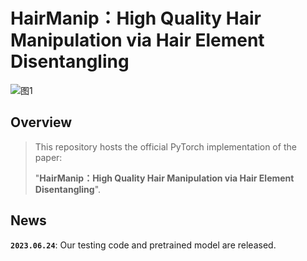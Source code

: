 # HairManip：High Quality Hair Manipulation via Hair Element Disentangling
![图1](https://github.com/Zlin0530/HairManip/blob/main/images/fig1.jpg)

## Overview
> This repository hosts the official PyTorch implementation of the paper:
> 
>  "**HairManip：High Quality Hair Manipulation via Hair Element Disentangling**".

## News
**`2023.06.24`**: Our testing code and pretrained model are released. 
